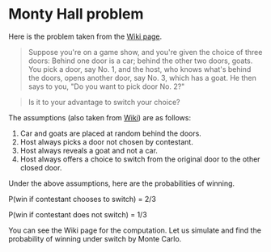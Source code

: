 # Monty Hall problem

Here is the problem taken from the [Wiki page](https://en.wikipedia.org/wiki/Monty_Hall_problem).

> Suppose you're on a game show, and you're given the choice of three doors: Behind one door is a car; behind the other two doors, goats. You pick a door, say No. 1, and the host, who knows what's behind the doors, opens another door, say No. 3, which has a goat. He then says to you, "Do you want to pick door No. 2?" 

> Is it to your advantage to switch your choice?

The assumptions (also taken from [Wiki](https://en.wikipedia.org/wiki/Monty_Hall_problem)) are as follows:
1. Car and goats are placed at random behind the doors.
2. Host always picks a door not chosen by contestant.
3. Host always reveals a goat and not a car.
4. Host always offers a choice to switch from the original door to the other closed door.

Under the above assumptions, here are the probabilities of winning.

P(win if contestant chooses to switch) = 2/3

P(win if contestant does not switch) = 1/3

You can see the Wiki page for the computation. Let us simulate and find the probability of winning under switch by Monte Carlo.
